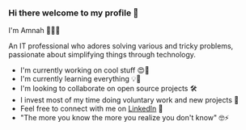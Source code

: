 ### Hi there welcome to my profile 👋

I'm Amnah 👩🏻✨

An IT professional who adores solving various and tricky problems, passionate about simplifying things through technology.

- I'm currently working on cool stuff 😍🚀
- I'm currently learning everything 💡🌱
- I'm looking to collaborate on open source projects 🛠
- I invest most of my time doing voluntary work and new projects 🎯
- Feel free to connect with me on [LinkedIn](https://www.linkedin.com/in/AmnahAlkhalil/) 📩
- "The more you know the more you realize you don't know" 🤓⚡ 
